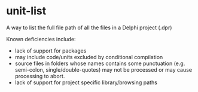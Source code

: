 # unit-list
A way to list the full file path of all the files in a Delphi project (.dpr)


Known deficiencies include:
  * lack of support for packages
  * may include code/units excluded by conditional compilation
  * source files in folders whose names contains some punctuation (e.g. semi-colon, single/double-quotes) may not be processed or may cause processing to abort.
  * lack of support for project specific library/browsing paths
